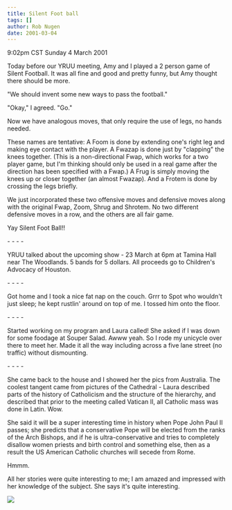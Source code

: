 ```yaml
---
title: Silent Foot ball
tags: []
author: Rob Nugen
date: 2001-03-04
---
```


<title>Silent Foot Ball</title>
<p class=date>9:02pm CST Sunday 4 March 2001</p>

<p>Today before our YRUU meeting, Amy and I played a 2 person game of
Silent Football.  It was all fine and good and pretty funny, but Amy
thought there should be more.</p>

<p>"We should invent some new ways to pass the football."</p>

<p>"Okay," I agreed.  "Go."</p>

<p>Now we have analogous moves, that only require the use of legs, no
hands needed.</p>

<p>These names are tentative:  A Foom is done by extending one's right
leg and making eye contact with the player.  A Fwazap is done just by
"clapping" the knees together.  (This is a non-directional Fwap, which
works for a two player game, but I'm thinking should only be used in a
real game after the direction has been specified with a Fwap.)  A Frug
is simply moving the knees up or closer together (an almost Fwazap).
And a Frotem is done by crossing the legs briefly.</p>

<p>We just incorporated these two offensive moves and defensive moves
along with the original Fwap, Zoom, Shrug and Shrotem.  No two
different defensive moves in a row, and the others are all fair
game.</p>

<p>Yay Silent Foot Ball!!</p>

<p>- - - -</p>

<p>YRUU talked about the upcoming show - 23 March at 6pm at Tamina
Hall near The Woodlands.  5 bands for 5 dollars.  All proceeds go to
Children's Advocacy of Houston.</p>

<p>- - - -</p>

<p>Got home and I took a nice fat nap on the couch.  Grrr to Spot who
wouldn't just sleep; he kept rustlin' around on top of me.  I tossed
him onto the floor.</p>

<p>- - - -</p>

<p>Started working on my program and Laura called!  She asked if I was
down for some foodage at Souper Salad.  Awww yeah.  So I rode my
unicycle over there to meet her.  Made it all the way including across
a five lane street (no traffic) without dismounting.</p>

<p>- - - -</p>

<p>She came back to the house and I showed her the pics from
Australia.  The coolest tangent came from pictures of the Cathedral -
Laura described parts of the history of Catholicism and the structure
of the hierarchy, and described that prior to the meeting called
Vatican II, all Catholic mass was done in Latin.  Wow.</p>

<p>She said it will be a super interesting time in history when Pope
John Paul II passes; she predicts that a conservative Pope will be
elected from the ranks of the Arch Bishops, and if he is
ultra-conservative and tries to completely disallow women priests and
birth control and something else, then as a result the US American
Catholic churches will secede from Rome.</p>

<p>Hmmm.</p>

<p>All her stories were quite interesting to me; I am amazed and
impressed with her knowledge of the subject.  She says it's quite
interesting.</p>

<p><img src='/images/rob/wL-ROB.gif'/></p>

